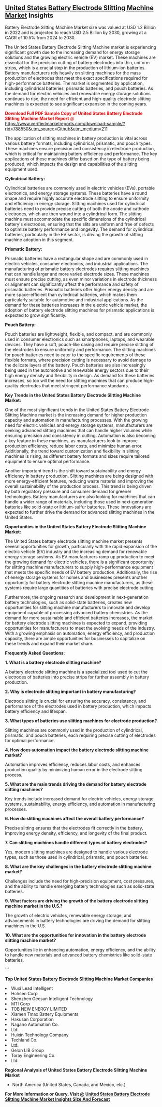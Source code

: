<h2><a href="https://www.verifiedmarketreports.com/download-sample/?rid=788550&amp;utm_source=Github&amp;utm_medium=211" target="_blank">United States Battery Electrode Slitting Machine Market</a> Insights</h2><p>Battery Electrode Slitting Machine Market size was valued at USD 1.2 Billion in 2022 and is projected to reach USD 2.5 Billion by 2030, growing at a CAGR of 10.5% from 2024 to 2030.</p><p><p>The United States Battery Electrode Slitting Machine market is experiencing significant growth due to the increasing demand for energy storage solutions and the growing electric vehicle (EV) market. These machines are essential for the precision cutting of battery electrodes into thin, uniform strips, which is a crucial step in the production of lithium-ion batteries. Battery manufacturers rely heavily on slitting machines for the mass production of electrodes that meet the exact specifications required for high-performance batteries. The market is segmented by application, including cylindrical batteries, prismatic batteries, and pouch batteries. As the demand for electric vehicles and renewable energy storage solutions continues to rise, the need for efficient and high-quality electrode slitting machines is expected to see significant expansion in the coming years. <p><span class=""><span style="color: #ff0000;"><strong>Download Full PDF Sample Copy of United States Battery Electrode Slitting Machine Market Report</strong> @ </span><a href="https://www.verifiedmarketreports.com/download-sample/?rid=788550&amp;utm_source=Github&amp;utm_medium=211" target="_blank">https://www.verifiedmarketreports.com/download-sample/?rid=788550&amp;utm_source=Github&amp;utm_medium=211</a></span></p>The application of slitting machines in battery production is vital across various battery formats, including cylindrical, prismatic, and pouch types. These machines ensure precision and consistency in electrode production, which is critical for maintaining battery efficiency and performance. The key applications of these machines differ based on the type of battery being produced, which impacts the design and capabilities of the slitting equipment used.<p><strong>Cylindrical Battery:</strong></p><p>Cylindrical batteries are commonly used in electric vehicles (EVs), portable electronics, and energy storage systems. These batteries have a round shape and require highly accurate electrode slitting to ensure uniformity and efficiency in energy storage. Slitting machines used for cylindrical batteries need to provide precise cutting of both the anode and cathode electrodes, which are then wound into a cylindrical form. The slitting machine must accommodate the specific dimensions of the cylindrical battery's electrodes, ensuring that the slits are uniform and free of defects to optimize battery performance and longevity. The demand for cylindrical batteries, particularly in the EV sector, is driving the growth of slitting machine adoption in this segment. <p><strong>Prismatic Battery:</strong></p><p>Prismatic batteries have a rectangular shape and are commonly used in electric vehicles, consumer electronics, and industrial applications. The manufacturing of prismatic battery electrodes requires slitting machines that can handle larger and more varied electrode sizes. These machines must ensure precise cutting, as even minor variations in electrode thickness or alignment can significantly affect the performance and safety of prismatic batteries. Prismatic batteries offer higher energy density and are more space-efficient than cylindrical batteries, which makes them particularly suitable for automotive and industrial applications. As the demand for these batteries increases in the electric vehicle market, the adoption of battery electrode slitting machines for prismatic applications is expected to grow significantly.<p><strong>Pouch Battery:</strong></p><p>Pouch batteries are lightweight, flexible, and compact, and are commonly used in consumer electronics such as smartphones, laptops, and wearable devices. They have a soft, pouch-like casing and require precise slitting of the electrodes to ensure uniformity and performance. The slitting machines for pouch batteries need to cater to the specific requirements of these flexible formats, where precision cutting is necessary to avoid damage to the delicate layers of the battery. Pouch batteries are also increasingly being used in the automotive and renewable energy sectors due to their high energy density and flexibility in design. As demand for these batteries increases, so too will the need for slitting machines that can produce high-quality electrodes that meet stringent performance standards.<p><strong>Key Trends in the United States Battery Electrode Slitting Machine Market:</strong></p><p>One of the most significant trends in the United States Battery Electrode Slitting Machine market is the increasing demand for higher production capacity and automation in manufacturing processes. With the growing need for electric vehicles and energy storage systems, manufacturers are seeking advanced slitting machines that can handle higher volumes while ensuring precision and consistency in cutting. Automation is also becoming a key feature in these machines, as manufacturers look to improve production efficiency, reduce labor costs, and minimize human error. Additionally, the trend toward customization and flexibility in slitting machines is rising, as different battery formats and sizes require tailored equipment to ensure optimal performance.</p><p>Another important trend is the shift toward sustainability and energy efficiency in battery production. Slitting machines are being designed with more energy-efficient features, reducing waste material and improving the overall sustainability of the production process. This trend is being driven by both regulatory pressure and consumer demand for greener technologies. Battery manufacturers are also looking for machines that can handle a wider range of materials, including those used in next-generation batteries like solid-state or lithium-sulfur batteries. These innovations are expected to further drive the demand for advanced slitting machines in the United States.</p><p><strong>Opportunities in the United States Battery Electrode Slitting Machine Market:</strong></p><p>The United States battery electrode slitting machine market presents several opportunities for growth, particularly with the rapid expansion of the electric vehicle (EV) industry and the increasing demand for renewable energy storage systems. As EV manufacturers ramp up production to meet the growing demand for electric vehicles, there is a significant opportunity for slitting machine manufacturers to supply high-performance equipment that meets the specific needs of EV battery production. Additionally, the rise of energy storage systems for homes and businesses presents another opportunity for battery electrode slitting machine manufacturers, as these systems require large quantities of batteries with precise electrode cutting.</p><p>Furthermore, the ongoing research and development in next-generation battery technologies, such as solid-state batteries, creates new opportunities for slitting machine manufacturers to innovate and develop equipment capable of processing advanced battery chemistries. As the demand for more sustainable and efficient batteries increases, the market for battery electrode slitting machines is expected to expand, providing opportunities for manufacturers to meet the evolving needs of the industry. With a growing emphasis on automation, energy efficiency, and production capacity, there are ample opportunities for businesses to capitalize on these trends and expand their market share.</p><p><strong>Frequently Asked Questions:</strong></p><p><strong>1. What is a battery electrode slitting machine?</strong></p><p>A battery electrode slitting machine is a specialized tool used to cut the electrodes of batteries into precise strips for further assembly in battery production.</p><p><strong>2. Why is electrode slitting important in battery manufacturing?</strong></p><p>Electrode slitting is crucial for ensuring the accuracy, consistency, and performance of the electrodes used in battery production, which impacts battery efficiency and lifespan.</p><p><strong>3. What types of batteries use slitting machines for electrode production?</strong></p><p>Slitting machines are commonly used in the production of cylindrical, prismatic, and pouch batteries, each requiring precise cutting of electrodes for optimal performance.</p><p><strong>4. How does automation impact the battery electrode slitting machine market?</strong></p><p>Automation improves efficiency, reduces labor costs, and enhances production quality by minimizing human error in the electrode slitting process.</p><p><strong>5. What are the main trends driving the demand for battery electrode slitting machines?</strong></p><p>Key trends include increased demand for electric vehicles, energy storage systems, sustainability, energy efficiency, and automation in manufacturing processes.</p><p><strong>6. How do slitting machines affect the overall battery performance?</strong></p><p>Precise slitting ensures that the electrodes fit correctly in the battery, improving energy density, efficiency, and longevity of the final product.</p><p><strong>7. Can slitting machines handle different types of battery electrodes?</strong></p><p>Yes, modern slitting machines are designed to handle various electrode types, such as those used in cylindrical, prismatic, and pouch batteries.</p><p><strong>8. What are the key challenges in the battery electrode slitting machine market?</strong></p><p>Challenges include the need for high-precision equipment, cost pressures, and the ability to handle emerging battery technologies such as solid-state batteries.</p><p><strong>9. What factors are driving the growth of the battery electrode slitting machine market in the U.S.?</strong></p><p>The growth of electric vehicles, renewable energy storage, and advancements in battery technologies are driving the demand for slitting machines in the U.S.</p><p><strong>10. What are the opportunities for innovation in the battery electrode slitting machine market?</strong></p><p>Opportunities lie in enhancing automation, energy efficiency, and the ability to handle new materials and advanced battery chemistries like solid-state batteries.</p>```</p><p><strong>Top United States Battery Electrode Slitting Machine Market Companies</strong></p><div data-test-id=""><p><li>Wuxi Lead Intelligent</li><li> Hohsen Corp</li><li> Shenzhen Geesun Intelligent Technology</li><li> MTI Corp</li><li> TOB NEW ENERGY LIMITED</li><li> Xiamen Tmax Battery Equipments</li><li> Hakusan Corporation</li><li> Nagano Automation Co.</li><li>Ltd.</li><li> Huixin Technology Company</li><li> Techland Co.</li><li> Ltd.</li><li> Gelon LIB Group</li><li> Toray Engineering Co.</li><li>Ltd.</li></p><div><strong>Regional Analysis of&nbsp;United States Battery Electrode Slitting Machine Market</strong></div><ul><li dir="ltr"><p dir="ltr">North America&nbsp;(United States, Canada, and Mexico, etc.)</p></li></ul><p><strong>For More Information or Query, Visit @&nbsp;</strong><strong><a href="https://www.verifiedmarketreports.com/product/battery-electrode-slitting-machine-market/?utm_source=Github&amp;utm_medium=211" target="_blank">United States Battery Electrode Slitting Machine Market Insights Size And Forecast</a></strong></p></div>
